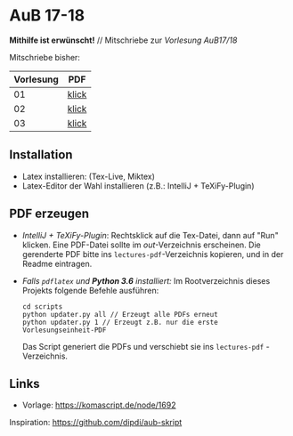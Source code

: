 # AuB 17-18

**Mithilfe ist erwünscht!** // Mitschriebe zur *Vorlesung AuB17/18*

Mitschriebe bisher:

|Vorlesung      |PDF                                    |
|---------------|---------------------------------------|
|01             |[klick](lectures-pdf/lecture01.pdf)    |
|02             |[klick](lectures-pdf/lecture02.pdf)    |
|03             |[klick](lectures-pdf/lecture03.pdf)    |

## Installation
- Latex installieren: (Tex-Live, Miktex)
- Latex-Editor der Wahl installieren (z.B.: IntelliJ + TeXiFy-Plugin)

## PDF erzeugen
* *IntelliJ + TeXiFy-Plugin*: Rechtsklick auf die Tex-Datei, dann auf "Run" klicken. Eine PDF-Datei sollte im *out*-Verzeichnis erscheinen.
Die gerenderte PDF bitte ins `lectures-pdf`-Verzeichnis kopieren, und in der Readme eintragen.

* *Falls `pdflatex` und **Python 3.6** installiert:* Im Rootverzeichnis dieses Projekts folgende Befehle ausführen:

    ```
    cd scripts
    python updater.py all // Erzeugt alle PDFs erneut
    python updater.py 1 // Erzeugt z.B. nur die erste Vorlesungseinheit-PDF
    ```

    Das Script generiert die PDFs und verschiebt sie ins `lectures-pdf` - Verzeichnis.

## Links
- Vorlage: https://komascript.de/node/1692

Inspiration: https://github.com/dipdi/aub-skript

